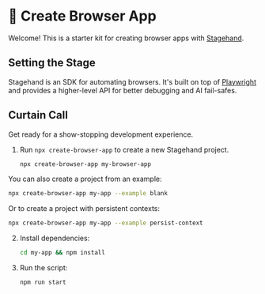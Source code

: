# 🤘 Create Browser App

Welcome! This is a starter kit for creating browser apps with [Stagehand](https://github.com/browserbase/stagehand).

## Setting the Stage

Stagehand is an SDK for automating browsers. It's built on top of [Playwright](https://playwright.dev/) and provides a higher-level API for better debugging and AI fail-safes.

## Curtain Call

Get ready for a show-stopping development experience.

1. Run `npx create-browser-app` to create a new Stagehand project.

   ```bash
   npx create-browser-app my-browser-app
   ```

You can also create a project from an example:

```bash
npx create-browser-app my-app --example blank
```

Or to create a project with persistent contexts:

```bash
npx create-browser-app my-app --example persist-context
```

2. Install dependencies:

   ```bash
   cd my-app && npm install
   ```

3. Run the script:

   ```bash
   npm run start
   ```
